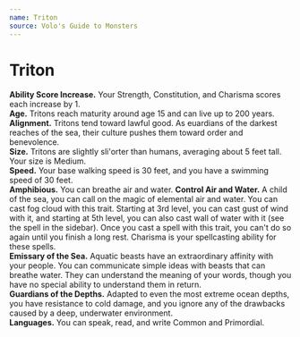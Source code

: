 ```yaml
---
name: Triton
source: Volo's Guide to Monsters
---
```

# Triton

**Ability Score Increase.** Your Strength, Constitution,
and Charisma scores each increase by 1.<br/>
**Age.** Tritons reach maturity around age 15 and can
live up to 200 years.<br/>
**Alignment.** Tritons tend toward lawful good. As
euardians of the darkest reaches of the sea, their culture
pushes them toward order and benevolence. <br/>
**Size.** Tritons are slightly sli'orter than humans, averaging about 5 feet tall. Your size is Medium.<br/>
**Speed.** Your base walking speed is 30 feet, and you
have a swimming speed of 30 feet.<br/>
**Amphibious.** You can breathe air and water.
**Control Air and Water.** A child of the sea, you can call
on the magic of elemental air and water. You can cast
fog cloud with this trait. Starting at 3rd level, you can
cast gust of wind with it, and starting at 5th level, you
can also cast wall of water with it (see the spell in the
sidebar). Once you cast a spell with this trait, you can't
do so again until you finish a long rest. Charisma is your
spellcasting ability for these spells.<br/>
**Emissary of the Sea.** Aquatic beasts have an extraordinary affinity with your people. You can communicate
simple ideas with beasts that can breathe water. They
can understand the meaning of your words, though you
have no special ability to understand them in return.<br/>
**Guardians of the Depths.** Adapted to even the most
extreme ocean depths, you have resistance to cold damage, and you ignore any of the drawbacks caused by a
deep, underwater environment.<br/>
**Languages.** You can speak, read, and write Common
and Primordial. 